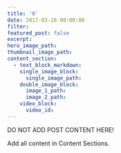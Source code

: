 ```yaml
---
title: '8'
date: 2017-03-16 00:00:00
filter:
featured_post: false
excerpt:
hero_image_path:
thumbnail_image_path:
content_section:
  - text_block_markdown:
    single_image_block:
      single_image_path:
    double_image_block:
      image_1_path:
      image_2_path:
    video_block:
      video_id:
---
```

DO NOT ADD POST CONTENT HERE!

Add all content in Content Sections.